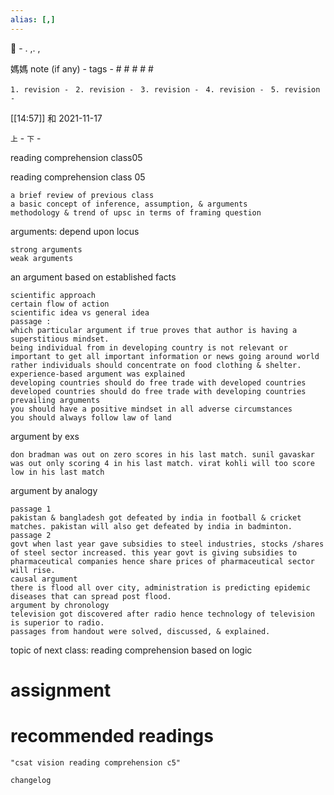 ```yaml
---
alias: [,]
---
```

🔖 - . ,. ,

媽媽 note (if any) - 
tags - # # # # #

`1. revision - ` 
`2. revision - `
`3. revision - `
`4. revision - `
`5. revision - `
		
[[14:57]] 和 2021-11-17

`上` - 
`下` - 


reading comprehension class05

reading comprehension class 05

    a brief review of previous class
    a basic concept of inference, assumption, & arguments
    methodology & trend of upsc in terms of framing question

arguments: depend upon locus

    strong arguments
    weak arguments

an argument based on established facts

    scientific approach
    certain flow of action
    scientific idea vs general idea
    passage :
    which particular argument if true proves that author is having a superstitious mindset.
    being individual from in developing country is not relevant or important to get all important information or news going around world rather individuals should concentrate on food clothing & shelter.
    experience-based argument was explained
    developing countries should do free trade with developed countries
    developed countries should do free trade with developing countries
    prevailing arguments
    you should have a positive mindset in all adverse circumstances
    you should always follow law of land

argument by exs

    don bradman was out on zero scores in his last match. sunil gavaskar was out only scoring 4 in his last match. virat kohli will too score low in his last match

argument by analogy

    passage 1
    pakistan & bangladesh got defeated by india in football & cricket matches. pakistan will also get defeated by india in badminton.
    passage 2
    govt when last year gave subsidies to steel industries, stocks /shares of steel sector increased. this year govt is giving subsidies to pharmaceutical companies hence share prices of pharmaceutical sector will rise.
    causal argument
    there is flood all over city, administration is predicting epidemic diseases that can spread post flood.
    argument by chronology
    television got discovered after radio hence technology of television is superior to radio.
    passages from handout were solved, discussed, & explained.

topic of next class: reading comprehension based on logic

# assignment

# recommended readings
```query
"csat vision reading comprehension c5"
```

```plain
changelog

```